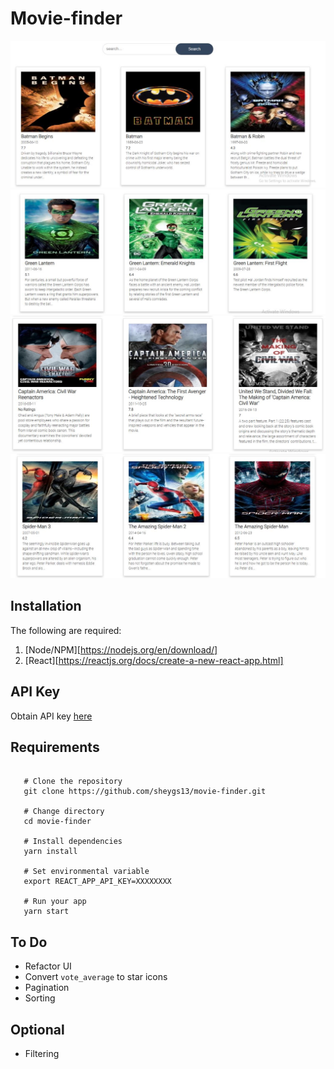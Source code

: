 # Movie-finder

![imageOne](__screenshot__/screenshot_1.jpeg)
![imageTwo](__screenshot__/screenshot_2.jpeg)
![imageThree](__screenshot__/screenshot_4.jpeg)
![imageFour](__screenshot__/screenshot_3.jpeg)

## Installation

The following are required:

1. [Node/NPM][https://nodejs.org/en/download/]
2. [React][https://reactjs.org/docs/create-a-new-react-app.html]

## API Key

Obtain API key [here](https://developers.themoviedb.org/3/getting-started)

## Requirements

```shell

   # Clone the repository
   git clone https://github.com/sheygs13/movie-finder.git

   # Change directory
   cd movie-finder

   # Install dependencies
   yarn install

   # Set environmental variable
   export REACT_APP_API_KEY=XXXXXXXX

   # Run your app
   yarn start

```

## To Do

- Refactor UI
- Convert `vote_average` to star icons
- Pagination
- Sorting

## Optional

- Filtering
